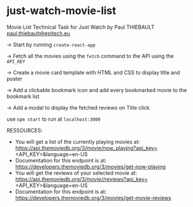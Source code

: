 # just-watch-movie-list
Movie List Technical Task for Just Watch
by Paul THIEBAULT
paul.thiebault@epitech.eu

-> Start by running `create-react-app`

-> Fetch all the movies using the `fetch` command to the API using the `API_KEY`

-> Create a movie card template with HTML and CSS to display title and poster

-> Add a clickable bookmark icon and add every bookmarked movie to the bookmark list

-> Add a modal to display the fetched reviews on Title click


use `npm start` to run at `localhost:3000`


RESSOURCES:

- You will get a list of the currently playing movies at: https://api.themoviedb.org/3/movie/now_playing?api_key=<API_KEY>&language=en-US
- Documentation for this endpoint is at: https://developers.themoviedb.org/3/movies/get-now-playing
- You will get the reviews of your selected movie at: https://api.themoviedb.org/3/movie//reviews?api_key=<API_KEY>&language=en-US
- Documentation for this endpoint is at: https://developers.themoviedb.org/3/movies/get-movie-reviews
